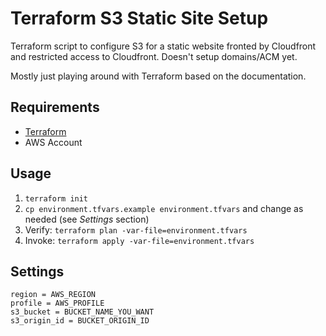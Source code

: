 # Terraform S3 Static Site Setup

Terraform script to configure S3 for a static website fronted by Cloudfront and restricted access to Cloudfront. Doesn't setup domains/ACM yet.

Mostly just playing around with Terraform based on the documentation.

## Requirements

- [Terraform](https://learn.hashicorp.com/terraform/getting-started/install)
- AWS Account

## Usage

1. `terraform init`
1. `cp environment.tfvars.example environment.tfvars` and change as needed (see _Settings_ section)
1. Verify: `terraform plan -var-file=environment.tfvars`
1. Invoke: `terraform apply -var-file=environment.tfvars`

## Settings

```
region = AWS_REGION
profile = AWS_PROFILE
s3_bucket = BUCKET_NAME_YOU_WANT
s3_origin_id = BUCKET_ORIGIN_ID
```
